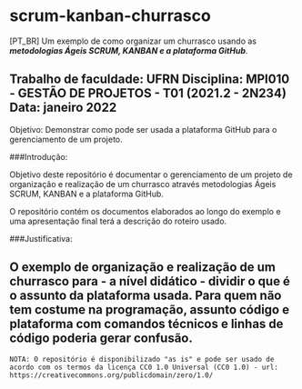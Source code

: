 # scrum-kanban-churrasco
[PT_BR] Um exemplo de como organizar um churrasco usando as ***metodologias Ágeis SCRUM, KANBAN e a plataforma GitHub***.

Trabalho de faculdade: UFRN
Disciplina: MPI010 - GESTÃO DE PROJETOS - T01 (2021.2 - 2N234) 
Data: janeiro 2022
---
Objetivo: Demonstrar como pode ser usada a plataforma GitHub para o gerenciamento de um projeto.

###Introdução: 

Objetivo deste repositório é documentar o gerenciamento de um projeto de organização e realização de um churrasco através metodologias Ágeis SCRUM, KANBAN e a plataforma GitHub.

O repositório contém os documentos elaborados ao longo do exemplo e uma apresentação final terá a descrição do roteiro usado.

###Justificativa:

O exemplo de organização e realização de um churrasco para - a nível didático - dividir o que é o assunto da plataforma usada. Para quem não tem costume na programação, assunto código e plataforma com comandos técnicos e linhas de código poderia gerar confusão.
---
`NOTA: O repositório é disponibilizado "as is" e pode ser usado de acordo com os termos da licença CC0 1.0 Universal (CC0 1.0) - url: https://creativecommons.org/publicdomain/zero/1.0/`
